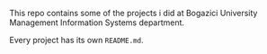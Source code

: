 This repo contains some of the projects i did at Bogazici University Management Information Systems department.

Every project has its own `README.md`.

